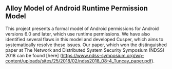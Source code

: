 ## Alloy Model of Android Runtime Permission Model

This project presents a formal model of Android permissions for Android versions 6.0 and later, which use runtime permissions.
We have also identified several flaws in this model and developed Cusper, which aims to systematically resolve these issues.
Our paper, which won the distinguished paper at The Network and Distributed System Security Symposium (NDSS) 2018 can be found [here] (https://www.ndss-symposium.org/wp-content/uploads/sites/25/2018/02/ndss2018_08-4_Tuncay_paper.pdf).

